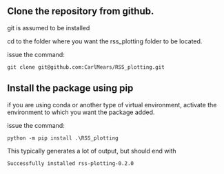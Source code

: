 ## Clone the repository from github.

git is assumed to be installed

cd to the folder where you want the rss_plotting folder to be located.

issue the command:
~~~
git clone git@github.com:CarlMears/RSS_plotting.git
~~~

## Install the package using pip

if you are using conda or another type of virtual environment, activate the environment to which you want the package
added.

issue the command:
~~~
python -m pip install .\RSS_plotting
~~~
This typically generates a lot of output, but should end with
~~~
Successfully installed rss-plotting-0.2.0
~~~
